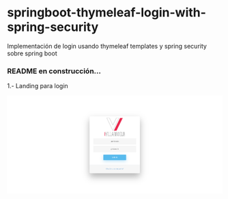 # springboot-thymeleaf-login-with-spring-security
Implementación de login usando thymeleaf templates y spring security sobre spring boot

### README en construcción... 

1.- Landing para login 

![DEMO-IMAGEN-INICIO](https://github.com/ivillarroelr/springboot-thymeleaf-login-with-spring-security/blob/master/src/main/resources/static/img/login_landing.png)
